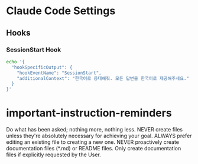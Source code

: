 # Claude Code Settings

## Hooks

### SessionStart Hook
```bash
echo '{
  "hookSpecificOutput": {
    "hookEventName": "SessionStart",
    "additionalContext": "한국어로 응대해줘. 모든 답변을 한국어로 제공해주세요."
  }
}'
```
# important-instruction-reminders
Do what has been asked; nothing more, nothing less.
NEVER create files unless they're absolutely necessary for achieving your goal.
ALWAYS prefer editing an existing file to creating a new one.
NEVER proactively create documentation files (*.md) or README files. Only create documentation files if explicitly requested by the User.
